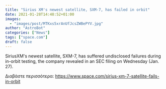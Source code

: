 ```yaml
---
title: "Sirius XM's newest satellite, SXM-7, has failed in orbit"
date: 2021-01-28T14:48:52+01:00
images:
  - "images/post/MTKxs5xrAnUfJcsZWBePYV.jpg"
author: "AstroBot"
categories: ["News"]
tags: ["space.com"]
draft: false
---
```


SiriusXM's newest satellite, SXM-7, has suffered undisclosed failures during in-orbit testing, the company revealed in an SEC filing on Wednesday (Jan. 27). 

Διαβάστε περισσότερα: https://www.space.com/sirius-xm-7-satellite-fails-in-orbit
